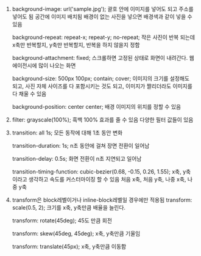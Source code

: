 1. background-image: url('sample.jpg');
    괄호 안에 이미지를 넣어도 되고 주소를 넣어도 됨
    공간에 이미지 배치됨
    배경이 없는 사진을 넣으면 배경색과 같이 넣을 수 있음

    background-repeat: repeat-x; repeat-y; no-repeat;
    작은 사진이 반복 되는데 x축만 반복할지, y축만 반복할지, 반복을 하지 않을지 정함

    background-attachment: fixed;
    스크롤하면 고정된 상태로 화면이 내려간다.
    웹 에이전시에 많이 나오는 화면

    background-size: 500px 100px; contain; cover;
    이미지의 크기를 설정해도 되고,
    사진 자체 사이즈를 다 포함시키는 것도 되고,
    이미지가 짤리더라도 이미지를 다 채울 수 있음

    background-position: center center;
    배경 이미지의 위치를 정할 수 있음

2. filter: grayscale(100%);
    흑백 100% 효과를 줄 수 있음
    다양한 필터 값들이 있음

3. transition: all 1s;
    모든 동작에 대해 1초 동안 변화

    transition-duration: 1s;
    n초 동안에 걸쳐 장면 전환이 일어남

    transition-delay: 0.5s;
    화면 전환이 n초 지연되고 일어남

    transition-timing-function: cubic-bezier(0.68, -0.15, 0.26, 1.55);
    x축, y축이라고 생각하고 속도를 커스터마이징 할 수 있음
    처음 x축, 처음 y축, 나중 x축, 나중 y축 

4. transform은 block레벨이거나 inline-block레벨일 경우에만 적용됨
    transform: scale(0.5, 2);
    크기를 x축, y축만큼 배율을 늘린다.

    transform: rotate(45deg);
    45도 만큼 회전

    transform: skew(45deg, 45deg);
    x축, y축만큼 기울임

    transform: translate(45px);
    x축, y축만큼 이동함
